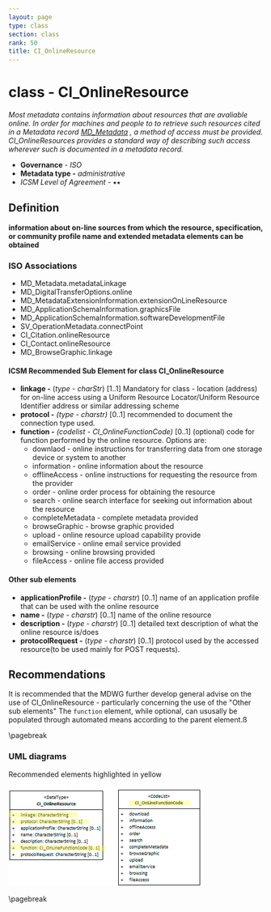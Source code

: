 ```yaml
---
layout: page
type: class
section: class
rank: 50
title: CI_OnlineResource
---
```

# class - CI_OnlineResource

*Most metadata contains information about resources that are avaliable online. In order for machines and people to to retrieve such resources cited in a  Metadata record [MD_Metadata](./class-MD_Metadata) , a method of access must be provided.  CI_OnlineResources provides a standard way of describing such access wherever such is documented in a metadata record.*

- **Governance** -  *ISO*
- **Metadata type -** *administrative*
- *ICSM Level of Agreement* - ⭑⭑

## Definition

**information about on-line sources from which the resource, specification, or community profile name and extended metadata elements can be obtained**

### ISO Associations

- MD_Metadata.metadataLinkage
- MD_DigitalTransferOptions.online
- MD_MetadataExtensionInformation.extensionOnLineResource
- MD_ApplicationSchemaInformation.graphicsFile
- MD_ApplicationSchemaInformation.softwareDevelopmentFile
- SV_OperationMetadata.connectPoint
- CI_Citation.onlineResource
- CI_Contact.onlineResource
- MD_BrowseGraphic.linkage


#### ICSM Recommended Sub Element for class CI_OnlineResource

- **linkage -** (*type - charStr*) [1..1] Mandatory for class - location (address) for on-line access using a Uniform Resource Locator/Uniform Resource Identifier address or similar addressing scheme 
- **protocol -** *(type - charstr)* [0..1] recommended to document the connection type used.
- **function -** *(codelist - CI_OnlineFunctionCode)* [0..1] (optional) code for function performed by the online resource. Options are:
  - downlaod -  online instructions for transferring data from one storage device or system to another
  - information - online information about the resource
  - offlineAccess - online instructions for requesting the resource from the provider
  - order - online order process for obtaining the resource
  - search - online search interface for seeking out information about the resource
  - completeMetadata - complete metadata provided
  - browseGraphic - browse graphic provided
  - upload - online resource upload capability provide
  - emailService - online email service provided
  - browsing - online browsing provided
  - fileAccess - online file access provided

#### Other sub elements

- **applicationProfile -** (*type - charstr*) [0..1] name of an application profile that can be used with the online resource
- **name -** (*type - charstr*) [0..1] name of the online resource
- **description -** (*type - charstr*) [0..1] detailed text description of what the online resource is/does
- **protocolRequest -** (*type - charstr*) [0..1] protocol used by the accessed resource(to be used mainly for POST requests).

## Recommendations

It is recommended that the MDWG further develop general advise on the use of CI_OnlineResource - particularly concerning the use of the "Other sub elements"
The `function` element, while optional, can ususally be populated through automated means according to the parent element.ß

\pagebreak

### UML diagrams

Recommended elements highlighted in yellow

![CI_OnlineResource](../images/class-CI_OnlineResource.png)

\pagebreak
